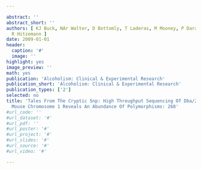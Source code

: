 ```yaml
---

abstract: ''
abstract_short: ''
authors: [ KJ Buck, NAr Walter, D Bottomly, T Laderas, M Mooney, P Darakjian, S Mcweeney,
  R Hitzemann ]
date: 2009-01-01
header:
  caption: '#'
  image: ''
highlight: yes
image_preview: ''
math: yes
publication: 'Alcoholism: Clinical & Experimental Research'
publication_short: 'Alcoholism: Clinical & Experimental Research'
publication_types: ['2']
selected: no
title: 'Tales From The Cryptic Snp: High Throughput Sequencing Of Dba/2j And C57bl/6j
  Mouse Chromosome 1 Reveals An Abundance Of Polymorphisms: 268'
#url_code: ''
#url_dataset: '#'
#url_pdf: ''
#url_poster: '#'
#url_project: '#'
#url_slides: '#'
#url_source: '#'
#url_video: '#'

---
```


